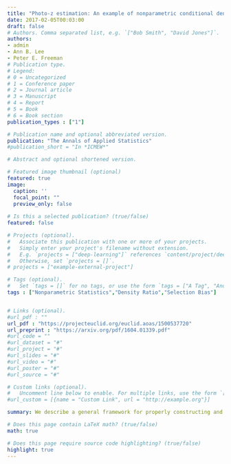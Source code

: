 ```yaml
---
title: "Photo-z estimation: An example of nonparametric conditional density estimation under selection bias"
date: 2017-02-05T00:03:00
draft: false
# Authors. Comma separated list, e.g. `["Bob Smith", "David Jones"]`.
authors:
- admin
- Ann B. Lee
- Peter E. Freeman
# Publication type.
# Legend:
# 0 = Uncategorized
# 1 = Conference paper
# 2 = Journal article
# 3 = Manuscript
# 4 = Report
# 5 = Book
# 6 = Book section
publication_types : ["1"]

# Publication name and optional abbreviated version.
publication: "The Annals of Applied Statistics"
#publication_short = "In *ICMEW*"

# Abstract and optional shortened version.

# Featured image thumbnail (optional)
featured: true
image:
  caption: ''
  focal_point: ""
  preview_only: false
  
# Is this a selected publication? (true/false)
featured: false

# Projects (optional).
#   Associate this publication with one or more of your projects.
#   Simply enter your project's filename without extension.
#   E.g. `projects = ["deep-learning"]` references `content/project/deep-learning.md`.
#   Otherwise, set `projects = []`.
# projects = ["example-external-project"]

# Tags (optional).
#   Set `tags = []` for no tags, or use the form `tags = ["A Tag", "Another Tag"]` for one or more tags.
tags : ["Nonparametric Statistics","Density Ratio","Selection Bias"]


# Links (optional).
#url_pdf : ""
url_pdf : "https://projecteuclid.org/euclid.aoas/1500537720"
url_preprint : "https://arxiv.org/pdf/1604.01339.pdf"
#url_code = ""
#url_dataset = "#"
#url_project = "#"
#url_slides = "#"
#url_video = "#"
#url_poster = "#"
#url_source = "#"

# Custom links (optional).
#   Uncomment line below to enable. For multiple links, use the form `[{...}, {...}, {...}]`.
#url_custom = [{name = "Custom Link", url = "http://example.org"}]

summary: We describe a general framework for properly constructing and assessing nonparametric conditional density estimators under selection bias, and for combining two or more estimators for optimal performance. This leads to new improved photo-z estimators. We illustrate our methods on data from the Sloan Data Sky Survey and an application to galaxy-galaxy lensing. 

# Does this page contain LaTeX math? (true/false)
math: true

# Does this page require source code highlighting? (true/false)
highlight: true
---
```

